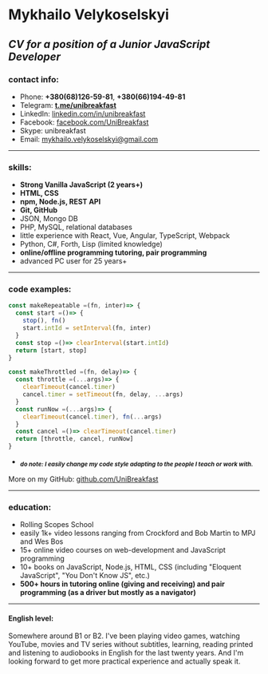 # Mykhailo Velykoselskyi
## *CV for a position of a Junior JavaScript Developer*
### contact info:
* Phone: __+380(68)126-59-81__, __+380(66)194-49-81__
* Telegram: __[t.me/unibreakfast](https://t.me/unibreakfast)__
* LinkedIn: [linkedin.com/in/unibreakfast](https://www.linkedin.com/in/unibreakfast)
* Facebook: [facebook.com/UniBreakfast](https://facebook.com/UniBreakfast)
* Skype: unibreakfast
* Email: mykhailo.velykoselskyi@gmail.com

---

### skills:
* __Strong Vanilla JavaScript (2 years+)__
* __HTML, CSS__
* __npm, Node.js, REST API__
* __Git, GitHub__
* JSON, Mongo DB
* PHP, MySQL, relational databases
* little experience with React, Vue, Angular, TypeScript, Webpack
* Python, C#, Forth, Lisp (limited knowledge)
* __online/offline programming tutoring, pair programming__
* advanced PC user for 25 years+

---

### code examples:
```js
const makeRepeatable =(fn, inter)=> {
  const start =()=> {
    stop(), fn()
    start.intId = setInterval(fn, inter)
  }
  const stop =()=> clearInterval(start.intId)
  return [start, stop]
}

const makeThrottled =(fn, delay)=> {
  const throttle =(...args)=> {
    clearTimeout(cancel.timer)
    cancel.timer = setTimeout(fn, delay, ...args)
  }
  const runNow =(...args)=> {
    clearTimeout(cancel.timer), fn(...args)
  }
  const cancel =()=> clearTimeout(cancel.timer)
  return [throttle, cancel, runNow]
}
```
* <sub>*__do note: I easily change my code style adapting to the people I teach or work with.__*</sub>

More on my GitHub: [github.com/UniBreakfast](https://github.com/UniBreakfast)

---

### education:
* Rolling Scopes School
* easily 1k+ video lessons ranging from Crockford and Bob Martin to MPJ and Wes Bos
* 15+ online video courses on web-development and JavaScript programming
* 10+ books on JavaScript, Node.js, HTML, CSS (including "Eloquent JavaScript", "You Don't Know JS", etc.)
* __500+ hours in tutoring online (giving and receiving) and pair programming (as a driver but mostly as a navigator)__

--- 

#### English level:
Somewhere around B1 or B2. I've been playing video games, watching YouTube, movies and TV series without subtitles, learning, reading printed and listening to audiobooks in English for the last twenty years. And I'm looking forward to get more practical experience and actually speak it.
